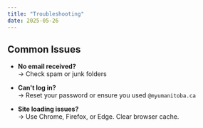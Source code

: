```yaml
---
title: "Troubleshooting"
date: 2025-05-26
---
```


## Common Issues

- **No email received?**  
  → Check spam or junk folders

- **Can't log in?**  
  → Reset your password or ensure you used `@myumanitoba.ca`

- **Site loading issues?**  
  → Use Chrome, Firefox, or Edge. Clear browser cache.
